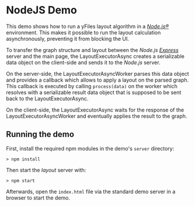 <!--
 //////////////////////////////////////////////////////////////////////////////
 // @license
 // This file is part of yFiles for HTML 2.6.0.2.
 // Use is subject to license terms.
 //
 // Copyright (c) 2000-2023 by yWorks GmbH, Vor dem Kreuzberg 28,
 // 72070 Tuebingen, Germany. All rights reserved.
 //
 //////////////////////////////////////////////////////////////////////////////
-->
# NodeJS Demo

This demo shows how to run a yFiles layout algorithm in a _[Node.js®](https://nodejs.org/)_ environment. This makes it possible to run the layout calculation asynchronously, preventing it from blocking the UI.

To transfer the graph structure and layout between the _Node.js_ _[Express](https://expressjs.com/)_ server and the main page, the LayoutExecutorAsync creates a serializable data object on the client-side and sends it to the _Node.js_ server.

On the server-side, the LayoutExecutorAsyncWorker parses this data object and provides a callback which allows to apply a layout on the parsed graph. This callback is executed by calling `process(data)` on the worker which resolves with a serializable result data object that is supposed to be sent back to the LayoutExecutorAsync.

On the client-side, the LayoutExecutorAsync waits for the response of the LayoutExecutorAsyncWorker and eventually applies the result to the graph.

## Running the demo

First, install the required npm modules in the demo's `server` directory:

`> npm install`

Then start the _layout_ server with:

`> npm start`

Afterwards, open the `index.html` file via the standard demo server in a browser to start the demo.
